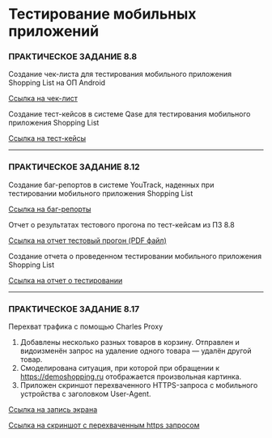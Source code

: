 # Тестирование мобильных приложений

### ПРАКТИЧЕСКОЕ ЗАДАНИЕ 8.8

Создание чек-листа для тестирования мобильного приложения Shopping List на ОП Android

[Ссылка на чек-лист](https://docs.google.com/spreadsheets/d/1bASvcGXPoFUkZdQGBx-4c0_8aoxOqVgbepP6zA8S6IQ/edit?usp=drive_link)

Создание тест-кейсов в системе Qase для тестирования мобильного приложения Shopping List

[Ссылка на тест-кейсы](https://drive.google.com/file/d/1ZCGzVu7-v_Am01RQ5pn0jfdfi-hgLyp0/view?usp=drive_link)

---

### ПРАКТИЧЕСКОЕ ЗАДАНИЕ 8.12

Создание баг-репортов в системе YouTrack, наденных при тестировании мобильного приложения Shopping List

[Ссылка на баг-репорты](https://docs.google.com/spreadsheets/d/1XdcnAHyGxzi4V3OsZnaM690OOWKyS6No/edit?usp=sharing&ouid=110201890590256679017&rtpof=true&sd=true)

Отчет о результатах тестового прогона по тест-кейсам из ПЗ 8.8

[Ссылка на отчет тестовый прогон (PDF файл)](https://drive.google.com/file/d/1fy7sio1M3D-Z5Lpz7CFXY8SHzmbdXPRB/view?usp=sharing)

Создание отчета о проведенном тестировании мобильного приложения Shopping List

[Ссылка на отчет о тестировании](https://docs.google.com/document/d/1mcE3y-Ba_f4Ch2_enaU4XLAuVHEWcOFQ/edit?usp=sharing&ouid=110201890590256679017&rtpof=true&sd=true)

---

### ПРАКТИЧЕСКОЕ ЗАДАНИЕ 8.17

Перехват трафика с помощью Charles Proxy

1. Добавлены несколько разных товаров в корзину. Отправлен и видоизменён запрос на удаление одного товара — удалён другой товар.
2. Смоделирована ситуация, при которой при обращении к https://demoshopping.ru отображается произвольная картинка.
3. Приложен скриншот перехваченного HTTPS-запроса с мобильного устройства с заголовком User-Agent.

[Ссылка на запись экрана](https://drive.google.com/file/d/15eH_uTNJb35_DNAHFWgkj_CgPR4ljAtG/view?usp=drive_link)

[Ссылка на скриншот с перехваченным https запросом](https://drive.google.com/file/d/1sUpNM3rbkJoHQnXhdYy6v_AoXIiClKqT/view?usp=drive_link)
